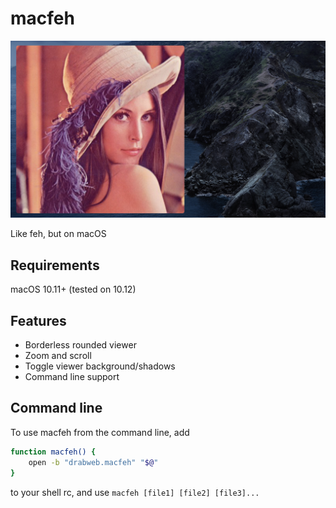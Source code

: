 # macfeh

![Screenshot](https://raw.githubusercontent.com/DrabWeb/macfeh/master/screenshot.png)

Like feh, but on macOS


## Requirements
macOS 10.11+ (tested on 10.12)


## Features
* Borderless rounded viewer
* Zoom and scroll
* Toggle viewer background/shadows
* Command line support

## Command line
To use macfeh from the command line, add 

```bash
function macfeh() {
	open -b "drabweb.macfeh" "$@"
}
```

to your shell rc, and use `macfeh [file1] [file2] [file3]...`
